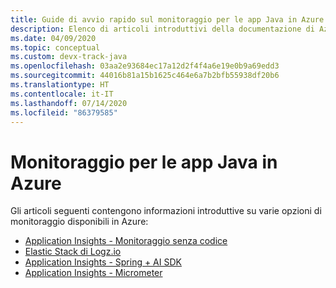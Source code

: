 ```yaml
---
title: Guide di avvio rapido sul monitoraggio per le app Java in Azure
description: Elenco di articoli introduttivi della documentazione di Azure sul monitoraggio per le app Java.
ms.date: 04/09/2020
ms.topic: conceptual
ms.custom: devx-track-java
ms.openlocfilehash: 03aa2e93684ec17a12d2f4f4a6e19e0b9a69edd3
ms.sourcegitcommit: 44016b81a15b1625c464e6a7b2bfb55938df20b6
ms.translationtype: HT
ms.contentlocale: it-IT
ms.lasthandoff: 07/14/2020
ms.locfileid: "86379585"
---
```

# <a name="monitoring-for-java-apps-on-azure"></a>Monitoraggio per le app Java in Azure

Gli articoli seguenti contengono informazioni introduttive su varie opzioni di monitoraggio disponibili in Azure:

- [Application Insights - Monitoraggio senza codice](/azure/azure-monitor/app/java-in-process-agent)
- [Elastic Stack di Logz.io](/azure/developer/java/fundamentals/java-get-started-with-logzio)
- [Application Insights - Spring + AI SDK](/azure/developer/java/spring-framework/configure-spring-boot-java-applicationinsights)
- [Application Insights - Micrometer](/azure/azure-monitor/app/micrometer-java)
